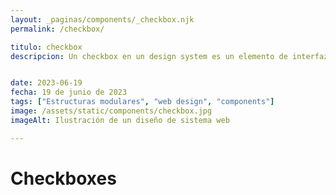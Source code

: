 ```yaml
---
layout: _paginas/components/_checkbox.njk
permalink: /checkbox/

titulo: checkbox
descripcion: Un checkbox en un design system es un elemento de interfaz que permite seleccionar opciones de una lista. Se define como un componente estándar en el sistema de diseño para mantener la coherencia y mejorar la experiencia del usuario.


date: 2023-06-19
fecha: 19 de junio de 2023
tags: ["Estructuras modulares", "web design", "components"]
image: /assets/static/components/checkbox.jpg
imageAlt: Ilustración de un diseño de sistema web

---
```


# Checkboxes
